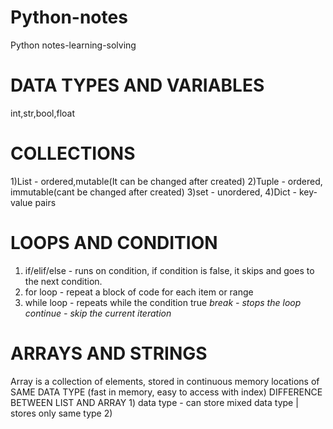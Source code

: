 # Python-notes
Python notes-learning-solving

# DATA TYPES AND VARIABLES
int,str,bool,float

# COLLECTIONS
  1)List  - ordered,mutable(It can be changed after created)
  2)Tuple - ordered, immutable(cant be changed after created)
  3)set   - unordered,
  4)Dict  - key-value pairs

# LOOPS AND CONDITION
  1) if/elif/else  - runs on condition, if condition is false, it skips and goes to the next condition.
  2) for loop      - repeat a block of code for each item or range
  3) while loop    - repeats while the condition true
     *break         - stops the loop
     continue      - skip the current iteration*
     
# ARRAYS AND STRINGS
  Array is a collection of elements, stored in continuous memory locations of SAME DATA TYPE   (fast in memory, easy to access with index)
               DIFFERENCE BETWEEN LIST AND ARRAY
                 1) data type    -  can store mixed data type      |      stores only same type 
                 2)
